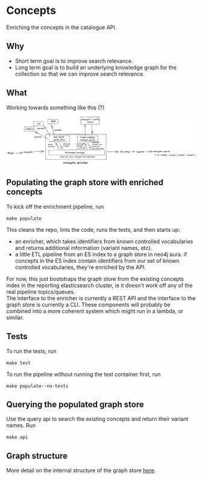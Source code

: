 # Concepts

Enriching the concepts in the catalogue API.

## Why

- Short term goal is to improve search relevance.
- Long term goal is to build an underlying knowledge graph for the collection so that we can improve search relevance.

## What

Working towards something like this (?)

![](architecture.png)

## Populating the graph store with enriched concepts

To kick off the enrichment pipeline, run

```
make populate
```

This cleans the repo, lints the code, runs the tests, and then starts up:

- an enricher, which takes identifiers from known controlled vocabularies and returns additional information (variant names, etc).
- a little ETL pipeline from an ES index to a graph store in neo4j aura. if concepts in the ES index contain identifiers from our set of known controlled vocabularies, they're enriched by the API.

For now, this just bootstraps the graph store from the existing concepts index in the reporting elasticsearch cluster, ie it doesn't work off any of the real pipeline topics/queues.  
The interface to the enricher is currently a REST API and the interface to the graph store is currently a CLI. These components will probably be combined into a more coherent system which might run in a lambda, or similar.

## Tests

To run the tests, run

```
make test
```

To run the pipeline without running the test container first, run

```
make populate--no-tests
```

## Querying the populated graph store

Use the query api to search the existing concepts and return their variant names. Run

```
make api
```

## Graph structure

More detail on the internal structure of the graph store [here](graph_structure.md).
